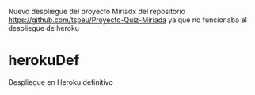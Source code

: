 Nuevo despliegue  del proyecto Miriadx
del repositorio https://github.com/tspeu/Proyecto-Quiz-Miriada
ya que no funcionaba el despliegue de heroku
# herokuDef
Despliegue en Heroku definitivo
